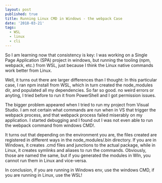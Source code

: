 ```yaml
---
layout: post
published: true
title: Running Linux CMD in Windows - the webpack Case
date: '2018-03-21'
tags: 
  - WSL
  - linux
  - cli
---
```

So I am learning now that consistency is key: I was working on a Single Page Application (SPA)  project in windows, but running the tooling (npm, webpack, etc.) from WSL, just because I think the Linux native commands work better from Linux.

Well, it turns out there are larger differences than I thought: In this particular case, I ran npm install from WSL, which in turn created the node_modules dir, and populated all my dependencies. So far so good. no weird errors or anyting, I tried before to run it from PowerShell and I got permission issues.

The bigger problem appeared when I tried to run my project from Visual Studio. I am not certain what commands are run when in VS that trigger the webpack process, and that webpack process failed miserably on my application. I started debugging and I found out I was not even able to run the webpack command from windows CMD!.

It turns out that depending on the environment you are, the files created are registered in different ways in the node_modules/.bin directory. If you are in Windows, it creates .cmd files and junctions to the actual package, while in Linux, it creates symlinks and aliases to run the commands. Obviously, those are named the same, but if you generated the modules in WIn, you cannot run them in Linux and vice-versa.

In conclusion, if you are running in Windows env, use the windows CMD, if you are running in Linux, use the WSL!
